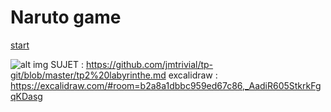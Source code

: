 # Naruto game

[start](konoha.md)

![alt img](https://www.google.com/url?sa=i&url=https%3A%2F%2Fwallpapers.com%2Fsasuke-vs-naruto-pictures&psig=AOvVaw2BKGOiR5DxYfqXjEUL6jxt&ust=1760453891619000&source=images&cd=vfe&opi=89978449&ved=0CBIQjRxqFwoTCKDkq9i4oZADFQAAAAAdAAAAABAE)
SUJET : 
https://github.com/jmtrivial/tp-git/blob/master/tp2%20labyrinthe.md
excalidraw : https://excalidraw.com/#room=b2a8a1dbbc959ed67c86,_AadiR605StkrkFgqKDasg
